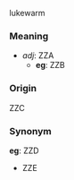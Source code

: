 lukewarm
### Meaning
+ _adj_: ZZA
    + __eg__: ZZB

### Origin

ZZC

### Synonym

__eg__: ZZD

+ ZZE


